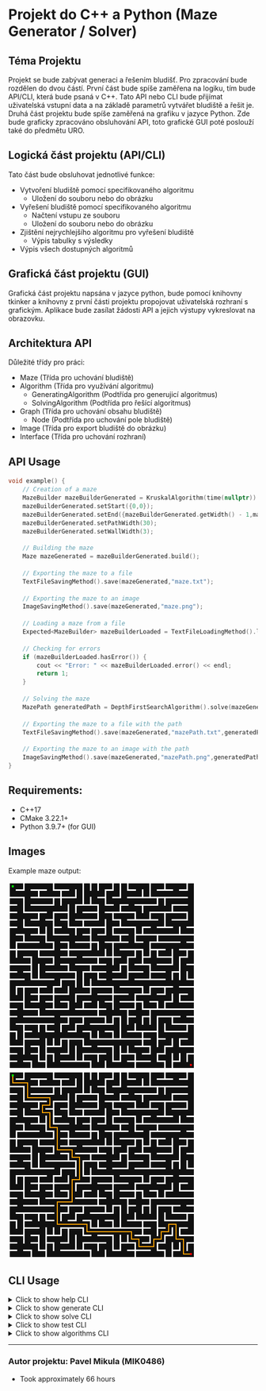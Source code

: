 # Projekt do C++ a Python (Maze Generator / Solver)


## Téma Projektu
Projekt se bude zabývat generaci a řešením bludišť. Pro zpracování bude rozdělen do dvou částí. 
První část bude spíše zaměřena na logiku, tím bude API/CLI, která bude psaná v C++. 
Tato API nebo CLI bude přijímat uživatelská vstupní data a na základě parametrů vytvářet bludiště a řešit je. 
Druhá část projektu bude spíše zaměřená na grafiku v jazyce Python. 
Zde bude graficky zpracováno obsluhování API, toto grafické GUI poté poslouží také do předmětu URO.

## Logická část projektu (API/CLI)
Tato část bude obsluhovat jednotlivé funkce:
 - Vytvoření bludiště pomocí specifikovaného algoritmu
   - Uložení do souboru nebo do obrázku
 - Vyřešení bludiště pomocí specifikovaného algoritmu
   - Načtení vstupu ze souboru
   - Uložení do souboru nebo do obrázku
 - Zjištění nejrychlejšího algoritmu pro vyřešení bludiště
   - Výpis tabulky s výsledky
 - Výpis všech dostupných algoritmů

## Grafická část projektu (GUI)
Grafická část projektu napsána v jazyce python, bude pomocí knihovny tkinker a 
knihovny z první části projektu propojovat uživatelská rozhraní s grafickým.
Aplikace bude zasílat žádosti API a jejich výstupy vykreslovat na obrazovku.

## Architektura API
Důležité třídy pro práci:
- Maze (Třída pro uchování bludiště)
- Algorithm (Třída pro využívání algoritmu)
  - GeneratingAlgorithm (Podtřída pro generujicí algoritmus)
  - SolvingAlgorithm (Podtřída pro řešící algoritmus)
- Graph (Třída pro uchování obsahu bludiště)
  - Node (Podtřída pro uchování pole bludiště)
- Image (Třída pro export bludiště do obrázku)
- Interface (Třída pro uchování rozhraní)

## API Usage
```c++
void example() {
    // Creation of a maze
    MazeBuilder mazeBuilderGenerated = KruskalAlgorithm(time(nullptr)).generate(10,10);
    mazeBuilderGenerated.setStart({0,0});
    mazeBuilderGenerated.setEnd({mazeBuilderGenerated.getWidth() - 1,mazeBuilderGenerated.getHeight() - 1});
    mazeBuilderGenerated.setPathWidth(30);
    mazeBuilderGenerated.setWallWidth(3);

    // Building the maze
    Maze mazeGenerated = mazeBuilderGenerated.build();

    // Exporting the maze to a file
    TextFileSavingMethod().save(mazeGenerated,"maze.txt");

    // Exporting the maze to an image
    ImageSavingMethod().save(mazeGenerated,"maze.png");

    // Loading a maze from a file
    Expected<MazeBuilder> mazeBuilderLoaded = TextFileLoadingMethod().load("maze.txt");

    // Checking for errors
    if (mazeBuilderLoaded.hasError()) {
        cout << "Error: " << mazeBuilderLoaded.error() << endl;
        return 1;
    }

    // Solving the maze
    MazePath generatedPath = DepthFirstSearchAlgorithm().solve(mazeGenerated);

    // Exporting the maze to a file with the path
    TextFileSavingMethod().save(mazeGenerated,"mazePath.txt",generatedPath);

    // Exporting the maze to an image with the path
    ImageSavingMethod().save(mazeGenerated,"mazePath.png",generatedPath);
}
```

## Requirements:
- C++17
- CMake 3.22.1+
- Python 3.9.7+ (for GUI)

## Images
Example maze output:

![Generated maze](assets/maze.png)
![Solved maze](assets/mazeSolved.png)

## CLI Usage
<details>
<summary>Click to show help CLI</summary>

```
 __  __               _      _ _
|  \/  |             | |    (_) |
| \  / | __ _ _______| |     _| |__
| |\/| |/ _` |_  / _ \ |    | | '_ \
| |  | | (_| |/ /  __/ |____| | |_) |
|_|  |_|\__,_/___\___|______|_|_.__/
Author: Pavel Mikula (MIK0486)

Format: mazelib <cmd> [options]

Commands:
  help                           | Show program help message (this)
  version, ver                   | Show programs version number
  generate, gen                  | Generate maze to file or image
  solve                          | Solve maze from file or image
  test                           | Test algorithms
  algorithms, algs, algos        | Show available algorithms

Options:
  -h, --help      | Show this help message and exit          | [boolean]
  -v, --version   | Show programs version number and exit    | [boolean]
```
</details>

<details>
<summary>Click to show generate CLI</summary>

```
Command: mazelib generate [options]

Options:
  -w, --width           | Width of maze                                     REQUIRED | [int]
  -h, --height          | Height of maze                                    REQUIRED | [int]
  -a, --algorithm       | Algorithm to generate maze                        REQUIRED | [string]
  -se, --seed           | Seed of the maze                                           | [double]
  -s, --start           | Start position of maze                                     | [int] [int]
  -e, --end             | End position of maze                                       | [int] [int]
  -pw, --pathWidth      | Width of the path between walls                            | [int]
  -ww, --wallWidth      | Width of wall between paths                                | [int]
  -f, --file            | Path to the file, where maze will be saved                 | [string]
  -i, --image           | Path to the image, where maze will be saved                | [string]
```
</details>

<details>
<summary>Click to show solve CLI</summary>

```
Command: mazelib solve [options]

Options:
  -fi, --fileIn         | Path to the input file of maze                    REQUIRED | [string]
  -a, --algorithm       | Algorithm to solve maze                           REQUIRED | [string]
  -s, --start           | Start position of maze                                     | [int] [int]
  -e, --end             | End position of maze                                       | [int] [int]
  -fo, --fileOut        | Path to the file, where maze will be saved                 | [string]
  -i, --image           | Path to the image, where maze will be saved                | [string]
```
</details>

<details>
<summary>Click to show test CLI</summary>

```
Command: mazelib test [options]

Options:
  -fi, --fileIn         | Path to the file, from which maze will be loaded  REQUIRED | [string]
  -a, --algorithm       | Algorithms to test, separated by commas                    | [string]
  -fo, --fileOut        | Path to the file, where maze will be saved                 | [string]
  -t, --table           | Output results printed in table                            |
```
</details>

<details>
<summary>Click to show algorithms CLI</summary>

```
Command: mazelib algorithms

Options:
  -o, --order           | Order of algorithms                                        | [string]
  -t, --type            | Type of algorithms                                         | [string]
  -d, --description     | Hide description of algorithms                             |
```
</details>

---
### Autor projektu: Pavel Mikula (MIK0486)
- Took approximately 66 hours

